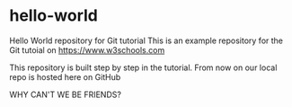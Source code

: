 # hello-world
Hello World repository for Git tutorial
This is an example repository for the Git tutoial on https://www.w3schools.com

This repository is built step by step in the tutorial.
From now on our local repo is hosted here on GitHub

WHY CAN'T WE BE FRIENDS?
